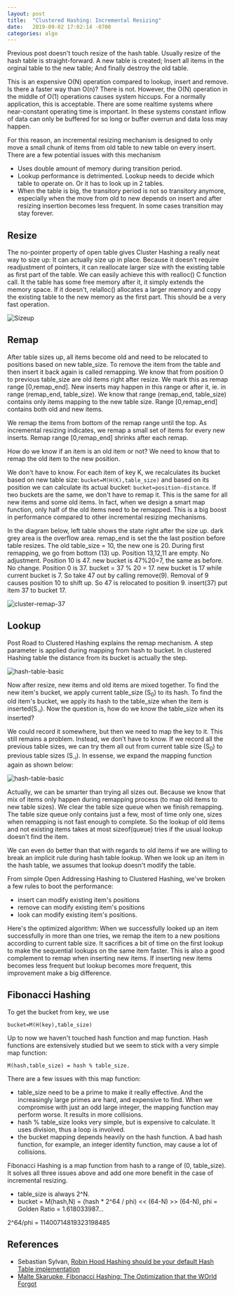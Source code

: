 ```yaml
---
layout: post
title:  "Clustered Hashing: Incremental Resizing"
date:   2019-09-02 17:02:14 -0700
categories: algo
---
```


Previous post doesn't touch resize of the hash table. Usually resize of the hash table is straight-forward. A new table is created; Insert all items in the orginal table to the new table; And finally destroy the old table.

This is an expensive O(N) operation compared to lookup, insert and remove. Is there a faster way than O(n)? There is not. However, the O(N) operation in the middle of O(1) operations causes system hiccups. For a normally application, this is acceptable. There are some realtime systems where near-constant operating time is important. In these systems constant inflow of data can only be buffered for so long or buffer overrun and data loss may happen.

For this reason, an incremental resizing mechanism is designed to only move a small chunk of items from old table to new table on every insert. There are a few potential issues with this mechanism

- Uses double amount of memory during transition period.
- Lookup performance is detrimented. Lookup needs to decide which table to operate on. Or it has to look up in 2 tables.
- When the table is big, the transitory period is not so transitory anymore, especially when the move from old to new depends on insert and after resizing insertion becomes less frequent. In some cases transition may stay forever.

## Resize

The no-pointer property of open table gives Cluster Hashing a really neat way to size up: It can actually size up in place. Because it doesn't require readjustment of pointers, it can reallocate larger size with the existing table as first part of the table. We can easily achieve this with realloc() C function call. It the table has some free memory after it, it simply extends the memory space. If it doesn't, relalloc() allocates a larger memory and copy the existing table to the new memory as the first part. This should be a very fast operation.

![Sizeup](/img/hashing/cluster-sizeup.dot.png)

## Remap

After table sizes up, all items become old and need to be relocated to positions based on new table_size. To remove the item from the table and then insert it back again is called remapping. We know that from position 0 to previous table_size are old items right after resize. We mark this as remap range [0,remap_end]. New inserts may happen in this range or after it, ie. in  range (remap_end, table_size). We know that range (remap_end, table_size) contains only items mapping to the new table size. Range [0,remap_end] contains both old and new items.

We remap the items from bottom of the remap range until the top. As incremental resizing indicates, we remap a small set of items for every new inserts. Remap range [0,remap_end] shrinks after each remap.

How do we know if an item is an old item or not? We need to know that to remap the old item to the new position.

We don't have to know. For each item of key K, we recalculates its bucket based on new table size: 
``bucket=M(H(K),table_size)`` and based on its position we can calculate its actual bucket: ``bucket=position-distance``. If two buckets are the same, we don't have to remap it. This is the same for all new items and some old items. In fact, when we design a smart map function, only half of the old items need to be remapped. This is a big boost in performance compared to other incremental resizing mechanisms.

In the diagram below, left table shows the state right after the size up. dark grey area is the overflow area. remap_end is set the the last position before table resizes. The old table_size = 10, the new one is 20. During first remapping, we go from bottom (13) up. Position 13,12,11 are empty. No adjustment. Position 10 is 47. new bucket is 47%20=7, the same as before. No change. Position 0 is 37. bucket = 37 % 20 = 17. new bucket is 17 while current bucket is 7. So take 47 out by calling remove(9). Removal of 9 causes position 10 to shift up. So 47 is relocated to position 9. insert(37) put item 37 to bucket 17.

![cluster-remap-37](/img/hashing/cluster-remap-37.dot.png)

## Lookup

Post Road to Clustered Hashing explains the remap mechanism. A step parameter is applied during mapping from hash to bucket. In clustered Hashing table the distance from its bucket is actually the step.

![hash-table-basic](/img/hashing/remap.dot.png)

Now after resize, new items and old items are mixed together. To find the new item's bucket, we apply current table_size (S<sub>0</sub>) to its hash. To find the old item's bucket, we apply its hash to the table_size when the item is inserted(S<sub>-i</sub>). Now the question is, how do we know the table_size when its inserted? 

We could record it somewhere, but then we need to map the key to it. This still remains a problem. Instead, we don't have to know. If we record all the previous table sizes, we can try them all out from current table size (S<sub>0</sub>) to  previous table sizes (S<sub>-i</sub>). In essense, we expand the mapping function again as shown below:

![hash-table-basic](/img/hashing/cluster-remap.dot.png)

Actually, we can be smarter than trying all sizes out. Because we know that mix of items only happen during remapping process (to map old items to new table sizes). We clear the table size queue when we finish remapping. The table size queue only contains just a few, most of time only one, sizes when remapping is not fast enough to complete. So the lookup of old items and not existing items takes at most sizeof(queue) tries if the usual lookup doesn't find the item. 

We can even do better than that with regards to old items if we are willing to break an implicit rule during hash table lookup. When we look up an item in the hash table, we assumes that lookup doesn't modify the table. 

From simple Open Addressing Hashing to Clustered Hashing, we've broken a few rules to boot the performance:

- insert can modify existing item's positions
- remove can modify existing item's positions
- look can modify existing item's positions.

Here's the optimized algorithm: When we successfully looked up an item successfully in more than one tries, we remap the item to a new positions according to current table size. It sacrifices a bit of time on the first lookup to make the sequential lookups on the same item faster. This is also a good complement to remap when inserting new items. If inserting new items becomes less frequent but lookup becomes more frequent, this improvement make a big difference.

## Fibonacci Hashing

To get the bucket from key, we use 

    bucket=M(H(key),table_size)

Up to now we haven't touched hash function and map function. Hash functions are extensively studied but we seem to stick with a very simple map function:

    M(hash,table_size) = hash % table_size.

There are a few issues with this map function:
- table_size need to be a prime to make it really effective. And the increasingly large primes are hard, and expensive to find. When we compromise with just an odd large integer, the mapping function may perform worse. It results in more collisions.
- hash % table_size looks very simple, but is expensive to calculate. It uses division, thus a loop is involved.
- the bucket mapping depends heavily on the hash function. A bad hash function, for example, an integer identity function, may cause a lot of collisions.

Fibonacci Hashing is a map function from hash to a range of (0, table_size). It solves all three issues above and add one more benefit in the case of incremental resizing.

- table_size is always 2^N.
- bucket = M(hash,N) = (hash * 2^64 / phi) << (64-N) >> (64-N), phi = Golden Ratio = 1.618033987...

2^64/phi = 11400714819323198485



## References

- Sebastian Sylvan, [Robin Hood Hashing should be your default Hash Table implementation](https://www.sebastiansylvan.com/post/robin-hood-hashing-should-be-your-default-hash-table-implementation/)
- [Malte Skarupke, Fibonacci Hashing: The Optimization that the WOrld Forgot](https://probablydance.com/2018/06/16/fibonacci-hashing-the-optimization-that-the-world-forgot-or-a-better-alternative-to-integer-modulo/)
